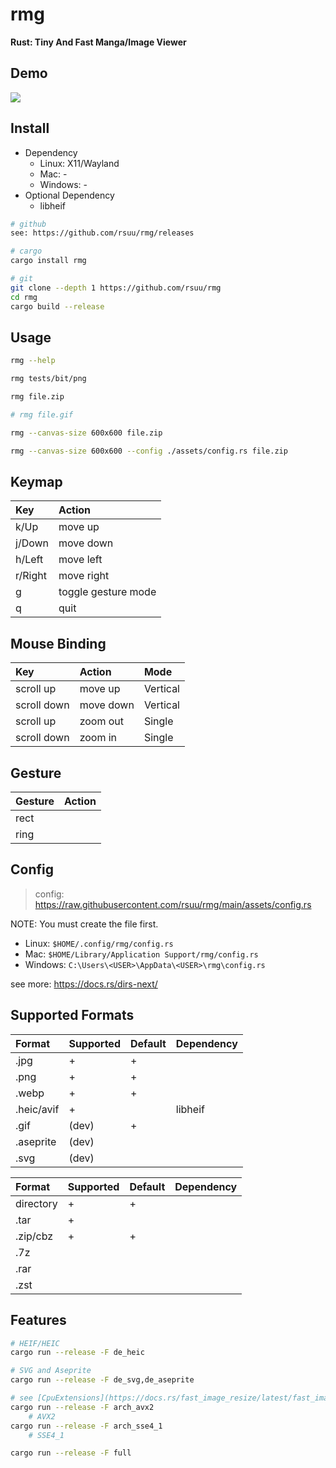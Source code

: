 # rmg

**Rust: Tiny And Fast Manga/Image Viewer**

## Demo

![](./assets/demo.jpg)

## Install

+ Dependency
  + Linux: X11/Wayland
  + Mac: -
  + Windows: -
+ Optional Dependency
  + libheif

```bash
# github
see: https://github.com/rsuu/rmg/releases

# cargo
cargo install rmg

# git
git clone --depth 1 https://github.com/rsuu/rmg
cd rmg
cargo build --release
```

## Usage

```bash
rmg --help

rmg tests/bit/png

rmg file.zip

# rmg file.gif

rmg --canvas-size 600x600 file.zip

rmg --canvas-size 600x600 --config ./assets/config.rs file.zip
```

## Keymap

|Key     | Action              |
|:-      |:-                   |
|k/Up    | move up             |
|j/Down  | move down           |
|h/Left  | move left           |
|r/Right | move right          |
|g       | toggle gesture mode |
|q       | quit                |

## Mouse Binding

|Key          | Action    |  Mode       |
|:-           |:-         |:-           |
| scroll up   | move up   | Vertical    |
| scroll down | move down | Vertical    |
| scroll up   | zoom out  | Single      |
| scroll down | zoom in   | Single      |

## Gesture

|Gesture| Action   |
|:-     |:-        |
|rect   |          |
|ring   |          |

## Config

> config: https://raw.githubusercontent.com/rsuu/rmg/main/assets/config.rs

NOTE: You must create the file first.

+ Linux: `$HOME/.config/rmg/config.rs`
+ Mac: `$HOME/Library/Application Support/rmg/config.rs`
+ Windows: `C:\Users\<USER>\AppData\<USER>\rmg\config.rs`

see more: https://docs.rs/dirs-next/

## Supported Formats

| Format    | Supported | Default | Dependency|
|:-         |:-         |:-       |:-         |
|.jpg       | +         | +       |           |
|.png       | +         | +       |           |
|.webp      | +         | +       |           |
|.heic/avif | +         |         | libheif   |
|.gif       | (dev)     | +       |           |
|.aseprite  | (dev)     |         |           |
|.svg       | (dev)     |         |           |

| Format   | Supported | Default | Dependency|
|:-        |:-         |:-       |:-         |
|directory | +         | +       |           |
|.tar      | +         |         |           |
|.zip/cbz  | +         | +       |           |
|.7z       |           |         |           |
|.rar      |           |         |           |
|.zst      |           |         |           |

## Features

```bash
# HEIF/HEIC
cargo run --release -F de_heic

# SVG and Aseprite
cargo run --release -F de_svg,de_aseprite

# see [CpuExtensions](https://docs.rs/fast_image_resize/latest/fast_image_resize/index.html#resize-rgb8-image-u8x3-4928x3279--852x567)
cargo run --release -F arch_avx2
    # AVX2
cargo run --release -F arch_sse4_1
    # SSE4_1

cargo run --release -F full
```
